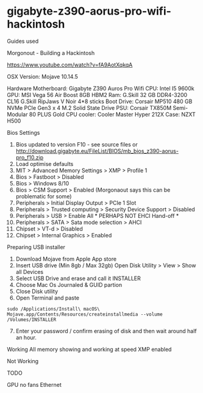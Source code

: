 # gigabyte-z390-aorus-pro-wifi-hackintosh

Guides used

Morgonout - Building a Hackintosh

https://www.youtube.com/watch?v=fA9AotXqkqA

OSX Version: Mojave 10.14.5


Hardware
Motherboard: Gigabyte Z390 Auros Pro Wifi
CPU: Intel I5 9600k
GPU: MSI Vega 56 Air Boost 8GB HBM2
Ram: G.Skill 32 GB DDR4-3200 CL16 G.Skill RipJaws V Noir 4*8 sticks
Boot Drive: Corsair MP510 480 GB NVMe PCIe Gen3 x 4 M.2 Solid State Drive
PSU: Corsair TX850M  Semi-Modular 80 PLUS Gold
CPU cooler: Cooler Master Hyper 212X
Case: NZXT H500

Bios Settings

1. Bios updated to version F10 - see source files or http://download.gigabyte.eu/FileList/BIOS/mb_bios_z390-aorus-pro_f10.zip
2. Load optimise defaults
3. MIT > Advanced Memory Settings > XMP > Profile 1
4. Bios > Fastboot > Disabled 
5. Bios > Windows 8/10
6. Bios > CSM Support > Enabled (Morgonaout says this can be problematic for some)
7. Peripherals > Initial Display Output > PCIe 1 Slot 
8. Peripherals > Trusted computing > Security Device Support > Disabled
9. Peripherals > USB > Enable All * PERHAPS NOT EHCI Hand-off *
10. Peripherals > SATA > Sata mode selection > AHCI
11. Chipset > VT-d > Disabled
12. Chipset > Internal Graphics > Enabled



Preparing USB installer
1. Download Mojave from Apple App store
2. Insert USB drive (Min 8gb / Max 32gb) Open Disk Utility > View > Show all Devices
3. Select USB Drive and erase and call it INSTALLER  
4. Choose Mac Os Journaled & GUID partion
5. Close Disk utility
6. Open Terminal and paste
```
sudo /Applications/Install\ macOS\ Mojave.app/Contents/Resources/createinstallmedia --volume /Volumes/INSTALLER
```
7. Enter your password / confirm erasing of disk and then wait around half an hour.








Working
All memory showing and working at speed XMP enabled

Not Working

TODO

GPU no fans
Ethernet
